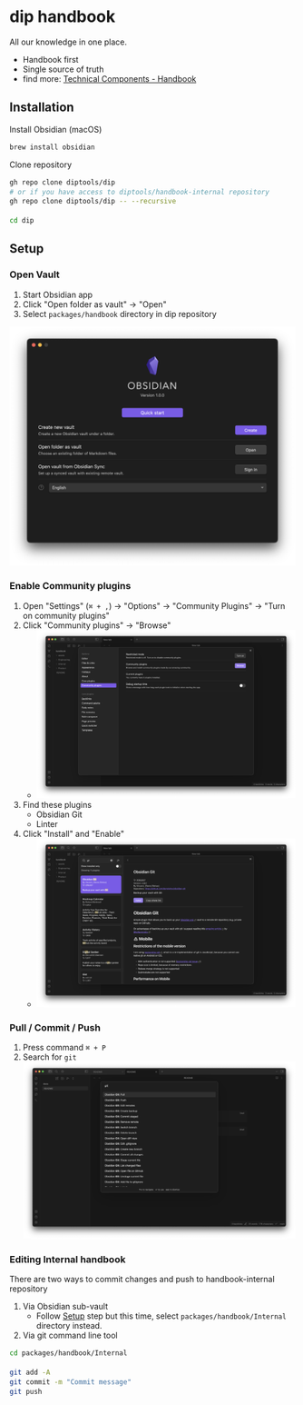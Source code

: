 # dip handbook

All our knowledge in one place.
- Handbook first
- Single source of truth
- find more: [Technical Components - Handbook](Product/Handbook.md)

## Installation

Install Obsidian (macOS)
```sh
brew install obsidian
```

Clone repository
```sh
gh repo clone diptools/dip
# or if you have access to diptools/handbook-internal repository
gh repo clone diptools/dip -- --recursive
 
cd dip
```

## Setup

### Open Vault
1. Start Obsidian app
2. Click "Open folder as vault" -> "Open"
3. Select `packages/handbook` directory in dip repository

![Obsidian vault menu](./assets/images/obsidian/vault-menu.png)
### Enable Community plugins
1. Open "Settings" (`⌘ + ,`) -> "Options" -> "Community Plugins" -> "Turn on community plugins"
2. Click "Community plugins" -> "Browse"
	- ![Enable third party plugin](./assets/images/obsidian/community-plugins.png)   
3. Find these plugins
	- Obsidian Git
	- Linter
4. Click "Install" and "Enable"
	- ![Obsidian Git Plugin](./assets/images/obsidian/obsidian-git-plugin.png)

### Pull / Commit / Push
1. Press command `⌘ + P`
2. Search for `git`
	![Obsidian git commands](./assets/images/obsidian/git-commands.png)
### Editing Internal handbook
There are two ways to commit changes and push to handbook-internal repository
1. Via Obsidian sub-vault
	- Follow [Setup](#Setup) step but this time, select `packages/handbook/Internal` directory instead.
2. Via git command line tool
```sh
cd packages/handbook/Internal

git add -A
git commit -m "Commit message"
git push
```
